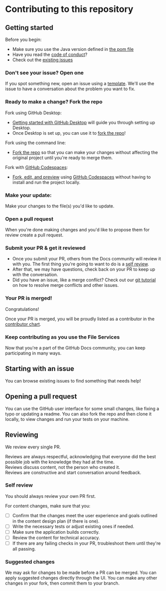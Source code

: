 # Contributing to this repository

## Getting started

Before you begin:

- Make sure you use the Java version defined in [the pom file](pom.xml)
- Have you read the [code of conduct](CODE_OF_CONDUCT.md)?
- Check out the [existing issues](https://github.com/mathiasbosman/file-services/issues)

### Don't see your issue? Open one

If you spot something new, open an issue using
a [template](https://github.com/mathiasbosman/file-services/issues/new/choose). We'll use the issue
to have a conversation about the problem you want to fix.

### Ready to make a change? Fork the repo

Fork using GitHub Desktop:

- [Getting started with GitHub Desktop](https://docs.github.com/en/desktop/installing-and-configuring-github-desktop/getting-started-with-github-desktop)
  will guide you through setting up Desktop.
- Once Desktop is set up, you can use it
  to [fork the repo](https://docs.github.com/en/desktop/contributing-and-collaborating-using-github-desktop/cloning-and-forking-repositories-from-github-desktop)!

Fork using the command line:

- [Fork the repo](https://docs.github.com/en/github/getting-started-with-github/fork-a-repo#fork-an-example-repository)
  so that you can make your changes without affecting the original project until you're ready to
  merge them.

Fork with [GitHub Codespaces](https://github.com/features/codespaces):

- [Fork, edit, and preview](https://docs.github.com/en/free-pro-team@latest/github/developing-online-with-codespaces/creating-a-codespace)
  using [GitHub Codespaces](https://github.com/features/codespaces) without having to install and
  run the project locally.

### Make your update:

Make your changes to the file(s) you'd like to update.

### Open a pull request

When you're done making changes and you'd like to propose them for review create a pull request.

### Submit your PR & get it reviewed

- Once you submit your PR, others from the Docs community will review it with you. The first thing
  you're going to want to do is a [self review](#self-review).
- After that, we may have questions, check back on your PR to keep up with the conversation.
- Did you have an issue, like a merge conflict? Check out
  our [git tutorial](https://lab.github.com/githubtraining/managing-merge-conflicts) on how to
  resolve merge conflicts and other issues.

### Your PR is merged!

Congratulations!

Once your PR is merged, you will be proudly listed as a contributor in
the [contributor chart](https://github.com/mathiasbosman/file-services/graphs/contributors).

### Keep contributing as you use the File Services

Now that you're a part of the GitHub Docs community, you can keep participating in many ways.

## Starting with an issue

You can browse existing issues to find something that needs help!

## Opening a pull request

You can use the GitHub user interface for some small changes, like fixing a typo or updating a
readme. You can also fork the repo and then clone it locally, to view changes and run your tests on
your machine.

## Reviewing

We review every single PR.

Reviews are always respectful, acknowledging that everyone did the best possible job with the
knowledge they had at the time.  
Reviews discuss content, not the person who created it.  
Reviews are constructive and start conversation around feedback.

### Self review

You should always review your own PR first.

For content changes, make sure that you:

- [ ] Confirm that the changes meet the user experience and goals outlined in the content design
  plan (if there is one).
- [ ] Write the necessary tests or adjust existing ones if needed.
- [ ] Make sure the application builds correctly.
- [ ] Review the content for technical accuracy.
- [ ] If there are any failing checks in your PR, troubleshoot them until they're all passing.

### Suggested changes

We may ask for changes to be made before a PR can be merged. You can apply suggested changes
directly through the UI. You can make any other changes in your fork, then commit them to your
branch.